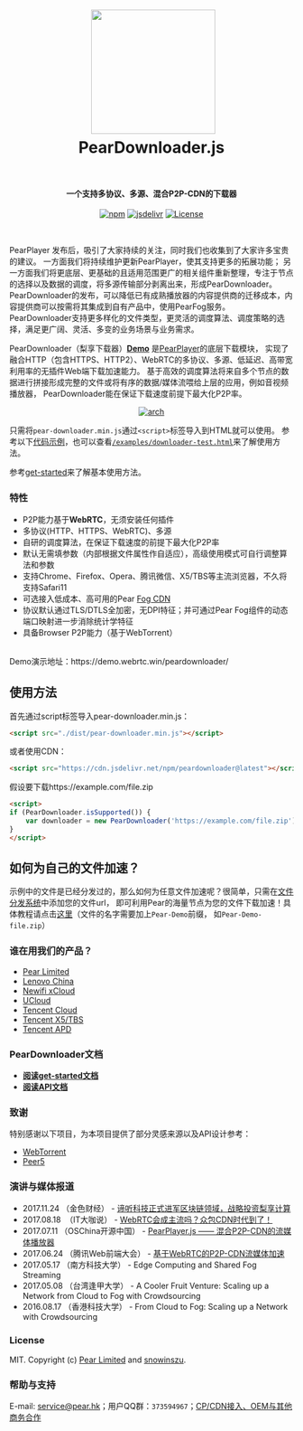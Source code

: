 
<h1 align="center">
  <img src="fig/pear.png" height="220"></img>
  <br>
  PearDownloader.js
  <br>
  <br>
</h1>

<h4 align="center">一个支持多协议、多源、混合P2P-CDN的下载器</h4>
<p align="center">
  <a href="https://www.npmjs.com/package/peardownloader"><img src="https://img.shields.io/badge/npm-v1.1.5-blue.svg" alt="npm"></a>
   <a href="https://www.jsdelivr.com/package/npm/peardownloader"><img src="https://data.jsdelivr.com/v1/package/npm/peardownloader/badge" alt="jsdelivr"></a>
 <a href="https://www.jsdelivr.com/package/npm/peardownloader"><img src="https://img.shields.io/badge/license-MIT-blue.svg" alt="License"></a>
</p>
<br>

PearPlayer 发布后，吸引了大家持续的关注，同时我们也收集到了大家许多宝贵的建议。
一方面我们将持续维护更新PearPlayer，使其支持更多的拓展功能；
另一方面我们将更底层、更基础的且适用范围更广的相关组件重新整理，专注于节点的选择以及数据的调度，将多源传输部分剥离出来，形成PearDownloader。
PearDownloader的发布，可以降低已有成熟播放器的内容提供商的迁移成本，内容提供商可以按需将其集成到自有产品中，使用PearFog服务。
PearDownloader支持更多样化的文件类型，更灵活的调度算法、调度策略的选择，满足更广阔、灵活、多变的业务场景与业务需求。

PearDownloader（梨享下载器）**[Demo](https://demo.webrtc.win/peardownloader)** 是[PearPlayer](https://github.com/PearInc/PearPlayer.js)的底层下载模块，
实现了融合HTTP（包含HTTPS、HTTP2）、WebRTC的多协议、多源、低延迟、高带宽利用率的无插件Web端下载加速能力。
基于高效的调度算法将来自多个节点的数据进行拼接形成完整的文件或将有序的数据/媒体流喂给上层的应用，例如音视频播放器，
PearDownloader能在保证下载速度前提下最大化P2P率。

<p align="center">
<a href="https://www.npmjs.com/package/peardownloader"><img src="./fig/player-arch.png" alt="arch"></a>
</p>

只需将`pear-downloader.min.js`通过`<script>`标签导入到HTML就可以使用。 
参考以下[代码示例](#使用方法)，也可以查看[`/examples/downloader-test.html`](/examples/downloader-test.html)来了解使用方法。

参考[get-started](docs/get-started.md)来了解基本使用方法。<br/>

### 特性

- P2P能力基于**WebRTC**，无须安装任何插件
- 多协议(HTTP、HTTPS、WebRTC)、多源
- 自研的调度算法，在保证下载速度的前提下最大化P2P率
- 默认无需填参数（内部根据文件属性作自适应），高级使用模式可自行调整算法和参数
- 支持Chrome、Firefox、Opera、腾讯微信、X5/TBS等主流浏览器，不久将支持Safari11
- 可选接入低成本、高可用的Pear [Fog CDN](https://github.com/PearInc/FogVDN)
- 协议默认通过TLS/DTLS全加密，无DPI特征；并可通过Pear Fog组件的动态端口映射进一步消除统计学特征
- 具备Browser P2P能力（基于WebTorrent）
<br>
Demo演示地址：https://demo.webrtc.win/peardownloader/


## 使用方法

首先通过script标签导入pear-downloader.min.js：
```html
<script src="./dist/pear-downloader.min.js"></script>
```
或者使用CDN：
```html
<script src="https://cdn.jsdelivr.net/npm/peardownloader@latest"></script>
```
假设要下载https://example.com/file.zip
```html
<script>
if (PearDownloader.isSupported()) {
    var downloader = new PearDownloader('https://example.com/file.zip');
}
</script>
```

## 如何为自己的文件加速？
示例中的文件是已经分发过的，那么如何为任意文件加速呢？很简单，只需在[文件分发系统](https://oss.webrtc.win/)中添加您的文件url，
即可利用Pear的海量节点为您的文件下载加速！具体教程请点击[这里](https://manual.webrtc.win/oss/)（文件的名字需要加上`Pear-Demo`前缀，
如`Pear-Demo-file.zip`）

### 谁在用我们的产品？

+ [Pear Limited](https://pear.hk)
+ [Lenovo China](https://www.lenovo.com.cn/)
+ [Newifi xCloud](http://www.newifi.com/)
+ [UCloud](https://www.ucloud.cn)
+ [Tencent Cloud](https://qcloud.com)
+ [Tencent X5/TBS](https://x5.tencent.com/tbs/)
+ [Tencent APD](http://www.chinaz.com/news/2016/0707/548873.shtml)

### PearDownloader文档
- **[阅读get-started文档](docs/get-started.md)**
- **[阅读API文档](docs/api.md)**

### 致谢
特别感谢以下项目，为本项目提供了部分灵感来源以及API设计参考：

- [WebTorrent](https://github.com/webtorrent/webtorrent)
- [Peer5](https://www.peer5.com/#)

### 演讲与媒体报道

- 2017.11.24 （金色财经） - [谛听科技正式进军区块链领域，战略投资梨享计算](http://www.jinse.com/blockchain/99767.html)
- 2017.08.18  （IT大咖说） - [WebRTC会成主流吗？众包CDN时代到了！](http://mp.weixin.qq.com/s/cx_ljl2sexE0XkgliZfnmQ)
- 2017.07.11 （OSChina开源中国） - [PearPlayer.js —— 混合P2P-CDN的流媒体播放器](https://www.oschina.net/p/PearPlayerjs)
- 2017.06.24 （腾讯Web前端大会） - [基于WebRTC的P2P-CDN流媒体加速](http://www.itdks.com/dakalive/detail/2577)
- 2017.05.17 （南方科技大学） - Edge Computing and Shared Fog Streaming
- 2017.05.08 （台湾逢甲大学） - A Cooler Fruit Venture: Scaling up a Network from Cloud to Fog with Crowdsourcing
- 2016.08.17 （香港科技大学） - From Cloud to Fog: Scaling up a Network with Crowdsourcing

### License

MIT. Copyright (c) [Pear Limited](https://pear.hk) and [snowinszu](https://github.com/snowinszu).

### 帮助与支持
E-mail: <service@pear.hk>；用户QQ群：`373594967`；[CP/CDN接入、OEM与其他商务合作](https://github.com/PearInc/FogVDN)
